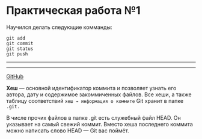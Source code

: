 # Практическая работа №1  
Научился делать следующие комманды:
```
git add
git commit
git status
git push
```
---  

___  

[GitHub](https://github.com/ "Ссылка на сайт")  

__Хеш__ — основной идентификатор коммита и позволяет узнать его автора, дату и содержимое закоммиченных файлов.
Все хеши, а также таблицу соответствий ```хеш → информация о коммите``` Git хранит в папке ```.git.```  

В числе прочих файлов в папке .git есть служебный файл HEAD. Он указывает на самый свежий коммит.
Вместо хеша последнего коммита можно написать слово HEAD — Git вас поймёт.